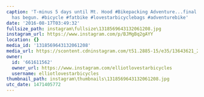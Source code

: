 ```yaml
---
caption: 'T-minus 5 days until Mt. Hood #Bikepacking Adventure...final gear layout
  has begun. #bicycle #fatbike #lovestarbicyclebags #adventurebike'
date: '2016-08-17T03:49:32'
fullsize_path: instagram\fullsize\1318569643132061208.jpg
instagram_url: https://www.instagram.com/p/BJMgBq2gAYY
location: {}
media_id: '1318569643132061208'
media_url: https://scontent.cdninstagram.com/t51.2885-15/e35/13643621_220835908318363_209991529_n.jpg?ig_cache_key=MTMxODU2OTY0MzEzMjA2MTIwOA%3D%3D.2
owner:
  id: '661611562'
  owner_url: https://www.instagram.com/elliotlovestarbicycles
  username: elliotlovestarbicycles
thumbnail_path: instagram\thumbnails\1318569643132061208.jpg
utc_date: 1471405772
---
```

